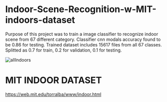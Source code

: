 # Indoor-Scene-Recognition-w-MIT-indoors-dataset
Purpose of this project was to train a image classifier to recognize indoor scene from 67 different category. Classifier cnn modals accuracy found to be 0.86 for testing. Trained dataset includes 15617 files from all 67 classes. Splitted as 0.7 for train, 0.2 for validation, 0.1 for testing.

![allIndoors](https://github.com/aefeakn/Indoor-Scene-Recognition-w-MIT-indoors-dataset/assets/60469773/7bc4e8db-9b48-4fc5-add5-d9752ba3ecc6)

# MIT INDOOR DATASET
https://web.mit.edu/torralba/www/indoor.html

